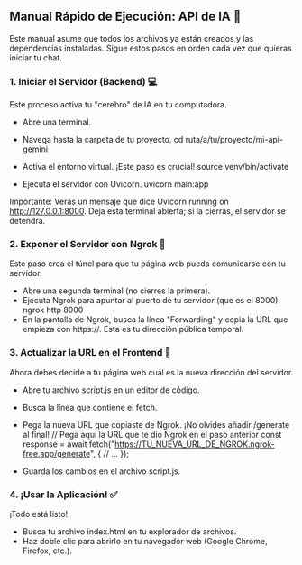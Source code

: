 ## Manual Rápido de Ejecución: API de IA 🚀
Este manual asume que todos los archivos ya están creados y las dependencias instaladas. Sigue estos pasos en orden cada vez que quieras iniciar tu chat.

### 1. Iniciar el Servidor (Backend) 💻
Este proceso activa tu "cerebro" de IA en tu computadora.
 * Abre una terminal.
 * Navega hasta la carpeta de tu proyecto.
   cd ruta/a/tu/proyecto/mi-api-gemini

 * Activa el entorno virtual. ¡Este paso es crucial!
   source venv/bin/activate

 * Ejecuta el servidor con Uvicorn.
   uvicorn main:app

Importante: Verás un mensaje que dice Uvicorn running on http://127.0.0.1:8000. Deja esta terminal abierta; si la cierras, el servidor se detendrá.


### 2. Exponer el Servidor con Ngrok 🔗
Este paso crea el túnel para que tu página web pueda comunicarse con tu servidor.
 * Abre una segunda terminal (no cierres la primera).
 * Ejecuta Ngrok para apuntar al puerto de tu servidor (que es el 8000).
   ngrok http 8000
 * En la pantalla de Ngrok, busca la línea "Forwarding" y copia la URL que empieza con https://. Esta es tu dirección pública temporal.

### 3. Actualizar la URL en el Frontend 📝
Ahora debes decirle a tu página web cuál es la nueva dirección del servidor.
 * Abre tu archivo script.js en un editor de código.
 * Busca la línea que contiene el fetch.
 * Pega la nueva URL que copiaste de Ngrok. ¡No olvides añadir /generate al final!
   // Pega aquí la URL que te dio Ngrok en el paso anterior
const response = await fetch("https://TU_NUEVA_URL_DE_NGROK.ngrok-free.app/generate", { 
    // ...
});

 * Guarda los cambios en el archivo script.js.
### 4. ¡Usar la Aplicación! ✅
¡Todo está listo!
 * Busca tu archivo index.html en tu explorador de archivos.
 * Haz doble clic para abrirlo en tu navegador web (Google Chrome, Firefox, etc.).

